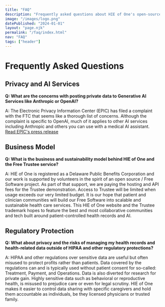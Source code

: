 ```yaml
---
title: "FAQ"
description: "Frequently asked questions about HIE of One's open-source healthcare projects and services"
image: "/images/logo.png"
datePublished: "2024-01-01"
layout: "page.njk"
permalink: "/faq/index.html"
nav: "FAQ"
tags: ["header"]
---
```


# Frequently Asked Questions

## Privacy and AI Services

**Q: What are the concerns with posting private data to Generative AI Services like Anthropic or OpenAI?**

A: The Electronic Privacy Information Center (EPIC) has filed a complaint with the FTC that seems like a thorough list of concerns. Although the complaint is specific to OpenAI, much of it applies to other AI services including Anthropic and others you can use with a medical AI assistant. [Read EPIC's press release](https://epic.org/press-release-epic-files-complaint-urging-the-ftc-to-investigate-openais-gpts-and-third-party-apis/)

## Business Model

**Q: What is the business and sustainability model behind HIE of One and the Free Trustee service?**

A: HIE of One is registered as a Delaware Public Benefits Corporation and our work is supported by volunteers in the spirit of an open source / Free Software project. As part of that support, we are paying the hosting and API fees for the Trustee demonstration. Access to Trustee will be limited when usage exceeds our very limited budget. It is our hope that patient and clinician communities will build our Free Software into scalable and sustainable health care services. This HIE of One website and the Trustee trademark hopes to feature the best and most collaborative communities and tech built around patient-controlled health records and AI.

## Regulatory Protection

**Q: What about privacy and the risks of managing my health records and health-related data outside of HIPAA and other regulatory protections?**

A: HIPAA and other regulations over sensitive data are useful but often misused to protect profits rather than patients. Data covered by the regulations can and is typically used without patient consent for so-called: Treatment, Payment, and Operations. Data is also diverted for research for private gain. Highly sensitive data such as behavioral or reproductive health, is misused to prejudice care or even for legal scrutiny. HIE of One makes it easier to control data sharing with specific caregivers and hold them accountable as individuals, be they licensed physicians or trusted family.

